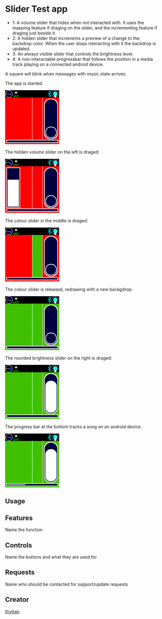 # Slider Test app

- 1: A volume slider that hides when not interacted with. It uses the
  mapping feature if draging on the slider, and the incrementing feature
  if draging just beside it.
- 2: A hidden slider that increments a preview of a change to the
  backdrop color. When the user stops interacting with it the backdrop
  is updated.
- 3: An always visible slider that controls the brightness level.
- 4: A non-interactable progressbar that follows the position in a media
  track playing on a connected android device.

A square will blink when messages with music state arrives.

The app is started:

![s](screenshot-0.png)

The hidden volume slider on the left is draged:

![s](screenshot-1.png)

The colour slider in the middle is draged:

![s](screenshot-2.png)

The colour slider is released, redrawing with a new backgdrop:

![s](screenshot-3.png)

The rounded brightness slider on the right is draged:

![s](screenshot-4.png)

The progress bar at the bottom tracks a song on an android device.

![s](screenshot-5.png)

## Usage

## Features

Name the function

## Controls

Name the buttons and what they are used for

## Requests

Name who should be contacted for support/update requests

## Creator

[thyttan](https://github.com/thyttan)
